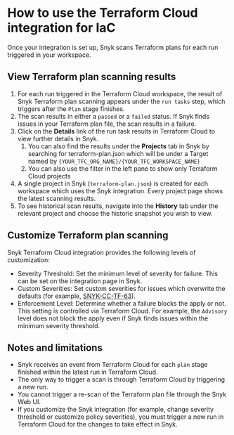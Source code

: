 # How to use the Terraform Cloud integration for IaC

Once your integration is set up, Snyk scans Terraform plans for each run triggered in your workspace.

## View Terraform plan scanning results

1. For each run triggered in the Terraform Cloud workspace, the result of Snyk Terraform plan scanning appears under the `run tasks` step, which triggers after the `Plan` stage finishes.
2. The scan results in either a `passed` or a `failed` status. If Snyk finds issues in your Terraform plan file, the scan results in a failure.
3. Click on the **Details** link of the run task results in Terraform Cloud to view further details in Snyk.
   1. You can also find the results under the **Projects** tab in Snyk by searching for terraform-plan.json which will be under a Target named by `{YOUR_TFC_ORG_NAME}/{YOUR_TFC_WORKSPACE_NAME}`
   2. You can also use the filter in the left pane to show only Terraform Cloud projects
4. A single project in Snyk (`terraform-plan.json`) is created for each workspace which uses the Snyk integration. Every project page shows the latest scanning results.
5. To see historical scan results, navigate into the **History** tab under the relevant project and choose the historic snapshot you wish to view.

## Customize Terraform plan scanning

Snyk Terraform Cloud integration provides the following levels of customization:

* Severity Threshold: Set the minimum level of severity for failure. This can be set on the integration page in Snyk.
* Custom Severities: Set custom severities for issues which overwrite the defaults (for example, [SNYK-CC-TF-63](https://snyk.io/security-rules/SNYK-CC-TF-63)).
* Enforcement Level: Determine whether a failure blocks the apply or not. This setting is controlled via Terraform Cloud. For example, the `Advisory` level does not block the apply even if Snyk finds issues within the minimum severity threshold.

## Notes and limitations

* Snyk receives an event from Terraform Cloud for each `plan` stage finished within the latest run in Terraform Cloud.
* The only way to trigger a scan is through Terraform Cloud by triggering a new run.
* You cannot trigger a re-scan of the Terraform plan file through the Snyk Web UI.
* If you customize the Snyk integration (for example, change severity threshold or customize policy severities), you must trigger a new run in Terraform Cloud for the changes to take effect in Snyk.
